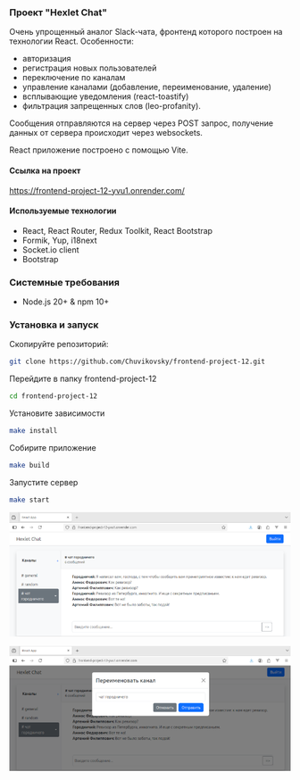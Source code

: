 ### Проект "Hexlet Chat"
Очень упрощенный аналог Slack-чата, фронтенд которого построен на технологии React.
Особенности: 
- авторизация
- регистрация новых пользователей
- переключение по каналам
- управление каналами (добавление, переименование, удаление)
- всплывающие уведомления (react-toastify)
- фильтрация запрещенных слов (leo-profanity).

Сообщения отправляются на сервер через POST запрос, получение данных от сервера происходит через websockets.

React приложение построено с помощью Vite.

#### Ссылка на проект
https://frontend-project-12-yvu1.onrender.com/

#### Используемые технологии
- React, React Router, Redux Toolkit, React Bootstrap
- Formik, Yup, i18next
- Socket.io client
- Bootstrap

### Системные требования
 - Node.js 20+ & npm 10+

### Установка и запуск

Скопируйте репозиторий:
```bash
git clone https://github.com/Chuvikovsky/frontend-project-12.git
```

Перейдите в папку frontend-project-12
```bash
cd frontend-project-12
```

Установите зависимости
```bash
make install
```

Собирите приложение
```bash
make build
```

Запустите сервер
```bash
make start
```


![Hexlet Chat](public/chat-1.png)


![Hexlet Chat modal window](public/chat-2.png)